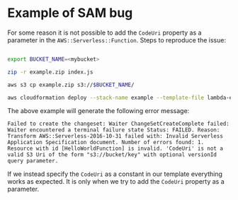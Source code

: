 # Example of SAM bug

For some reason it is not possible to add the `CodeUri` property as a parameter
in the `AWS::Serverless::Function`. Steps to reproduce the issue:

```bash

export BUCKET_NAME=<mybucket>

zip -r example.zip index.js

aws s3 cp example.zip s3://$BUCKET_NAME/

aws cloudformation deploy --stack-name example --template-file lambda-example.sam.yaml --parameter-overrides CodeUri=s3://$BUCKET_NAME/example.zip

````

The above example will generate the following error message:

```
Failed to create the changeset: Waiter ChangeSetCreateComplete failed: Waiter encountered a terminal failure state Status: FAILED. Reason: Transform AWS::Serverless-2016-10-31 failed with: Invalid Serverless Application Specification document. Number of errors found: 1. Resource with id [HelloWorldFunction] is invalid. 'CodeUri' is not a valid S3 Uri of the form "s3://bucket/key" with optional versionId query parameter.
```

If we instead specify the `CodeUri` as a constant in our template everything
works as expected. It is only when we try to add the `CodeUri` property as a
parameter.